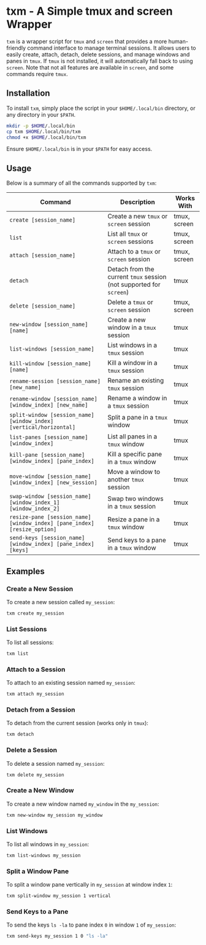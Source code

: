 # txm - A Simple tmux and screen Wrapper

`txm` is a wrapper script for `tmux` and `screen` that provides a more human-friendly command interface to manage terminal sessions. It allows users to easily create, attach, detach, delete sessions, and manage windows and panes in `tmux`. If `tmux` is not installed, it will automatically fall back to using `screen`. Note that not all features are available in `screen`, and some commands require `tmux`.

## Installation

To install `txm`, simply place the script in your `$HOME/.local/bin` directory, or any directory in your `$PATH`.

```bash
mkdir -p $HOME/.local/bin
cp txm $HOME/.local/bin/txm
chmod +x $HOME/.local/bin/txm
```

Ensure `$HOME/.local/bin` is in your `$PATH` for easy access.

## Usage

Below is a summary of all the commands supported by `txm`:

| Command                                                                  | Description                                                         | Works With      |
| ------------------------------------------------------------------------ | ------------------------------------------------------------------- | --------------- |
| `create [session_name]`                                                  | Create a new `tmux` or `screen` session                             | tmux, screen    |
| `list`                                                                   | List all `tmux` or `screen` sessions                                | tmux, screen    |
| `attach [session_name]`                                                  | Attach to a `tmux` or `screen` session                              | tmux, screen    |
| `detach`                                                                 | Detach from the current `tmux` session (not supported for `screen`) | tmux            |
| `delete [session_name]`                                                  | Delete a `tmux` or `screen` session                                 | tmux, screen    |
| `new-window [session_name] [name]`                                       | Create a new window in a `tmux` session                             | tmux            |
| `list-windows [session_name]`                                            | List windows in a `tmux` session                                    | tmux            |
| `kill-window [session_name] [name]`                                      | Kill a window in a `tmux` session                                   | tmux            |
| `rename-session [session_name] [new_name]`                               | Rename an existing `tmux` session                                   | tmux            |
| `rename-window [session_name] [window_index] [new_name]`                 | Rename a window in a `tmux` session                                 | tmux            |
| `split-window [session_name] [window_index] [vertical/horizontal]`       | Split a pane in a `tmux` window                                     | tmux            |
| `list-panes [session_name] [window_index]`                               | List all panes in a `tmux` window                                   | tmux            |
| `kill-pane [session_name] [window_index] [pane_index]`                   | Kill a specific pane in a `tmux` window                             | tmux            |
| `move-window [session_name] [window_index] [new_session]`                | Move a window to another `tmux` session                             | tmux            |
| `swap-window [session_name] [window_index_1] [window_index_2]`           | Swap two windows in a `tmux` session                                | tmux            |
| `resize-pane [session_name] [window_index] [pane_index] [resize_option]` | Resize a pane in a `tmux` window                                    | tmux            |
| `send-keys [session_name] [window_index] [pane_index] [keys]`            | Send keys to a pane in a `tmux` window                              | tmux            |

## Examples

### Create a New Session
To create a new session called `my_session`:
```bash
txm create my_session
```

### List Sessions
To list all sessions:
```bash
txm list
```

### Attach to a Session
To attach to an existing session named `my_session`:
```bash
txm attach my_session
```

### Detach from a Session
To detach from the current session (works only in `tmux`):
```bash
txm detach
```

### Delete a Session
To delete a session named `my_session`:
```bash
txm delete my_session
```

### Create a New Window
To create a new window named `my_window` in the `my_session`:
```bash
txm new-window my_session my_window
```

### List Windows
To list all windows in `my_session`:
```bash
txm list-windows my_session
```

### Split a Window Pane
To split a window pane vertically in `my_session` at window index `1`:
```bash
txm split-window my_session 1 vertical
```

### Send Keys to a Pane
To send the keys `ls -la` to pane index `0` in window `1` of `my_session`:
```bash
txm send-keys my_session 1 0 "ls -la"
```

